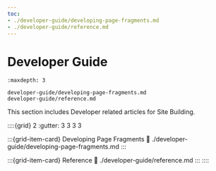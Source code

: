 ```yaml
---
toc:
- ./developer-guide/developing-page-fragments.md
- ./developer-guide/reference.md
---
```

# Developer Guide

```{toctree}
:maxdepth: 3

developer-guide/developing-page-fragments.md
developer-guide/reference.md
```

This section includes Developer related articles for Site Building.

::::{grid} 2
:gutter: 3 3 3 3

:::{grid-item-card} Developing Page Fragments
:link: ./developer-guide/developing-page-fragments.md
:::

:::{grid-item-card} Reference
:link: ./developer-guide/reference.md
:::
::::
